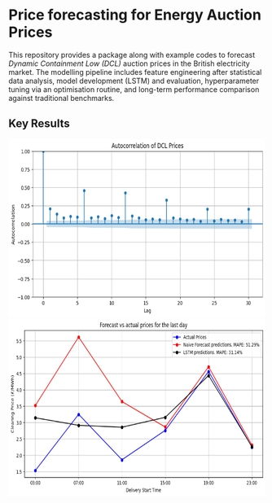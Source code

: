 # Price forecasting for Energy Auction Prices

This repository provides a package along with example codes to forecast *Dynamic Containment Low (DCL)* auction prices in the British electricity market.
The modelling pipeline includes feature engineering after statistical data analysis, model development (LSTM) and evaluation, hyperparameter tuning via an optimisation routine, and long-term performance comparison against traditional benchmarks.



## Key Results
<p align="center">
  <img src="./Results/autocorrelation.png"   height="350"  />
  <img src="./Results/Price-Comparison_naive_lstm.png"   height="350"  />
</p>
